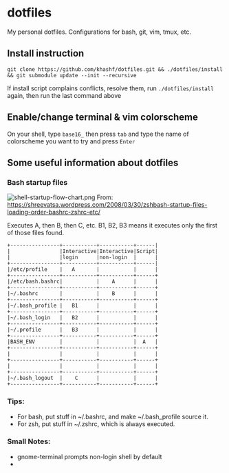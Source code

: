 # dotfiles
My personal dotfiles. Configurations for bash, git, vim, tmux, etc.

## Install instruction

```
git clone https://github.com/khashf/dotfiles.git && ./dotfiles/install && git submodule update --init --recursive
```

If install script complains conflicts, resolve them, run `./dotfiles/install` again, then run the last command above

## Enable/change terminal & vim colorscheme

On your shell, type `base16_` then press `tab` and type the name of colorscheme you want to try and press `Enter` 


## Some useful information about dotfiles

### Bash startup files

![shell-startup-flow-chart.png](https://shreevatsa.files.wordpress.com/2008/03/bashstartupfiles1.png) 
From: https://shreevatsa.wordpress.com/2008/03/30/zshbash-startup-files-loading-order-bashrc-zshrc-etc/

Executes A, then B, then C, etc. 
B1, B2, B3 means it executes only the first of those files found.

```
+----------------+-----------+-----------+------|
|                |Interactive|Interactive|Script|
|                |login      |non-login  |      |
+----------------+-----------+-----------+------|
|/etc/profile    |   A       |           |      |
+----------------+-----------+-----------+------+
|/etc/bash.bashrc|           |    A      |      |
+----------------+-----------+-----------+------+
|~/.bashrc       |           |    B      |      |
+----------------+-----------+-----------+------+
|~/.bash_profile |   B1      |           |      |
+----------------+-----------+-----------+------+
|~/.bash_login   |   B2      |           |      |
+----------------+-----------+-----------+------+
|~/.profile      |   B3      |           |      |
+----------------+-----------+-----------+------+
|BASH_ENV        |           |           |  A   |
+----------------+-----------+-----------+------+
|                |           |           |      |
+----------------+-----------+-----------+------+
|                |           |           |      |
+----------------+-----------+-----------+------+
|~/.bash_logout  |    C      |           |      |
+----------------+-----------+-----------+------+
```

### Tips:
* For bash, put stuff in ~/.bashrc, and make ~/.bash_profile source it.
* For zsh, put stuff in ~/.zshrc, which is always executed.

### Small Notes:
* gnome-terminal prompts non-login shell by default
* 


